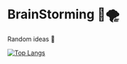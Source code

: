 # BrainStorming 🧠🌪
Random ideas 🤯 

[![Top Langs](https://github-readme-stats.vercel.app/api/top-langs/?username=abednashif&langs_count=4&theme=dark)](https://github.com/abednashif/github-readme-stats)
